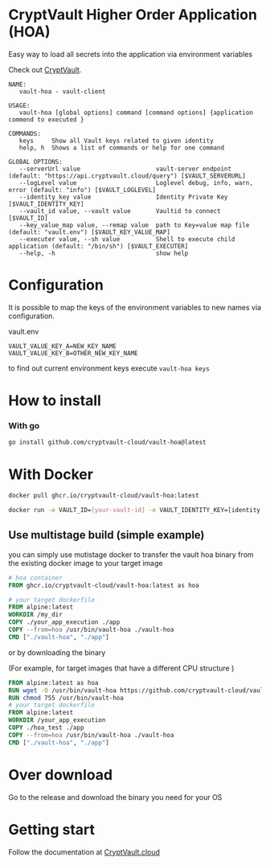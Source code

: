 # CryptVault Higher Order Application (HOA)

Easy way to load all secrets into the application via environment variables

Check out [CryptVault](https://cryptvault.cloud).

```
NAME:
   vault-hoa - vault-client

USAGE:
   vault-hoa [global options] command [command options] {application commend to executed }

COMMANDS:
   keys     Show all Vault keys related to given identity
   help, h  Shows a list of commands or help for one command

GLOBAL OPTIONS:
   --serverUrl value                     vault-server endpoint (default: "https://api.cryptvault.cloud/query") [$VAULT_SERVERURL]
   --logLevel value                      Loglevel debug, info, warn, error (default: "info") [$VAULT_LOGLEVEL]
   --identity_key value                  Identity Private Key [$VAULT_IDENTITY_KEY]
   --vault_id value, --vault value       Vaultid to connect [$VAULT_ID]
   --key_value_map value, --remap value  path to Key=value map file (default: "vault.env") [$VAULT_KEY_VALUE_MAP]
   --executer value, --sh value          Shell to execute child application (default: "/bin/sh") [$VAULT_EXECUTER]
   --help, -h                            show help
```

# Configuration 

It is possible to map the keys of the environment variables to new names via configuration.

vault.env
```
VAULT_VALUE_KEY_A=NEW_KEY_NAME
VAULT_VALUE_KEY_B=OTHER_NEW_KEY_NAME
```

to find out current environment keys execute `vault-hoa keys`

# How to install

### With go

```
go install github.com/cryptvault-cloud/vault-hoa@latest
```
# With Docker
```sh
docker pull ghcr.io/cryptvault-cloud/vault-hoa:latest

docker run -e VAULT_ID=[your-vault-id] -e VAULT_IDENTITY_KEY=[identity private key]  ghcr.io/cryptvault-cloud/vault-hoa:latest env  
```

## Use multistage build (simple example)

you can simply use mutistage docker to transfer the vault hoa binary from the existing docker image to your target image

```dockerfile
# hoa container
FROM ghcr.io/cryptvault-cloud/vault-hoa:latest as hoa

# your target dockerfile
FROM alpine:latest
WORKDIR /my_dir
COPY ./your_app_execution ./app
COPY --from=hoa /usr/bin/vault-hoa ./vault-hoa
CMD ["./vault-hoa", "./app"]

```

or by downloading the binary 

(For example, for target images that have a different CPU structure )

```dockerfile
FROM alpine:latest as hoa
RUN wget -O /usr/bin/vault-hoa https://github.com/cryptvault-cloud/vault-hoa/releases/download/v0.0.10/vault-hoa_0.0.10_linux_arm64
RUN chmod 755 /usr/bin/vault-hoa
# your target dockerfile
FROM alpine:latest
WORKDIR /your_app_execution
COPY ./hoa_test ./app
COPY --from=hoa /usr/bin/vault-hoa ./vault-hoa
CMD ["./vault-hoa", "./app"]


```

# Over download
Go to the release and download the binary you need for your OS


# Getting start

Follow the documentation at [CryptVault.cloud](https://cryptvault.cloud/guides/create_your_cryptvault/overview)

